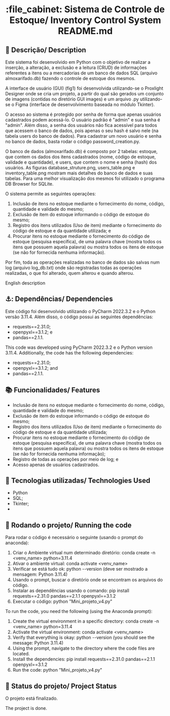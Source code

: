 <h1 align="center">:file_cabinet: Sistema de Controle de Estoque/ Inventory Control System README.md</h1>

## :memo: Descrição/ Description
Este sistema foi desenvolvido em Python com o objetivo de realizar a inserção, a alteração, a exclusão e a leitura (CRUD) de informações referentes a itens ou a mercadorias de um banco de dados SQL (arquivo almoxarifado.db) fazendo o controle de estoque dos mesmos. 

A interface de usuário (GUI) (fig1) foi desenvolvida utilizando-se o Proxlight Designer onde se cria um projeto, a partir do qual são gerados um conjunto de imagens (contidas no diretório GUI images) e um arquivo .py utilizando-se o Figma (interface de desenvolvimento baseada no módulo Tkinter). 

O acesso ao sistema é protegido por senha de forma que apenas usuários cadastrados podem acessá-lo. O usuário padrão é "admin" e sua senha é "admin". Além disso, a senha dos usuários não fica acessível para todos que acessem o banco de dados, pois apenas o seu hash é salvo nele (na tabela users do banco de dados). Para cadastrar um novo usuário e senha no banco de dados, basta rodar o código password_creation.py.

O banco de dados (almoxarifado.db) é composto por 2 tabelas: estoque, que contem os dados dos itens cadastrados (nome, código de estoque, validade e quantidade), e users, que contem o nome e senha (hash) dos usuários. As figuras database_struture.png, users_table.png e inventory_table.png mostram mais detalhes do banco de dados e suas tabelas. Para uma melhor visualização dos mesmos foi utilizado o programa DB Browser for SQLite. 

O sistema permite as seguintes operações: 
1) Inclusão de itens no estoque mediante o fornecimento do nome, código, quantidade e validade do mesmo;
2) Exclusão de item do estoque informando o código de estoque do mesmo;
3) Registro dos itens utilizados (Uso de item) mediante o fornecimento do código de estoque e da quantidade utilizada; e
4) Procurar itens no estoque mediante o fornecimento do código de estoque (pesquisa específica), de uma palavra chave (mostra todos os itens que possuem aquela palavra) ou mostra todos os itens de estoque (se não for fornecida nenhuma informação).

Por fim, toda as operações realizadas no banco de dados são salvas num log (arquivo log_db.txt) onde são registradas todas as operações realizadas, o que foi alterado, quem alterou e quando alterou.

English description


## ⚓: Dependências/ Dependencies
Este código foi desenvolvido utilizando o PyCharm 2022.3.2 e o Python versão 3.11.4. Além disso, o código possui as seguintes dependências: 
* requests==2.31.0;
* openpyxl==3.1.2; e
* pandas==2.1.1. 

This code was developed using PyCharm 2022.3.2 e o Python version 3.11.4. Additionally, the code has the following dependencies:
* requests==2.31.0;
* openpyxl==3.1.2; and
* pandas==2.1.1.


## :books: Funcionalidades/ Features
* Inclusão de itens no estoque mediante o fornecimento do nome, código, quantidade e validade do mesmo;
* Exclusão de item do estoque informando o código de estoque do mesmo;
* Registro dos itens utilizados (Uso de item) mediante o fornecimento do código de estoque e da quantidade utilizada;
* Procurar itens no estoque mediante o fornecimento do código de estoque (pesquisa específica), de uma palavra chave (mostra todos os itens que possuem aquela palavra) ou mostra todos os itens de estoque (se não for fornecida nenhuma informação);
* Registro de todas as operações por meio de log; e
* Acesso apenas de usuários cadastrados. 
 
## :wrench: Tecnologias utilizadas/ Technologies Used
* Python
* SQL;
* Tkinter;
* 

## :rocket: Rodando o projeto/ Running the code
Para rodar o código é necessário o seguinte (usando o prompt do anaconda):
1) Criar o Ambiente virtual num determinado diretório: conda create -n <venv_name> python=3.11.4
2) Ativar o ambiente virtual: conda activate <venv_name>
3) Verificar se está tudo ok: python --version (deve ser mostrado a mensagem: Python 3.11.4)
4) Usando o prompt, buscar o diretório onde se encontram os arquivos do código.
5) Instalar as dependências usando o comando: pip install requests==2.31.0 pandas==2.1.1 openpyxl==3.1.2
6) Executar o código: python "Mini_projeto_v4.py"

To run the code, you need the following (using the Anaconda prompt):

1. Create the virtual environment in a specific directory: conda create -n <venv_name> python=3.11.4
2. Activate the virtual environment: conda activate <venv_name>
3. Verify that everything is okay: python --version (you should see the message: Python 3.11.4)
4. Using the prompt, navigate to the directory where the code files are located.
5. Install the dependencies: pip install requests==2.31.0 pandas==2.1.1 openpyxl==3.1.2
6. Run the code: python "Mini_projeto_v4.py"


## :dart: Status do projeto/ Project Status
O projeto está finalizado.

The project is done.

